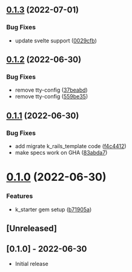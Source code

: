 ## [0.1.3](https://github.com/klueless-io/k_starter/compare/v0.1.2...v0.1.3) (2022-07-01)


### Bug Fixes

* update svelte support ([0029cfb](https://github.com/klueless-io/k_starter/commit/0029cfbedc6c45b5b480dc3208f48caee4d0d753))

## [0.1.2](https://github.com/klueless-io/k_starter/compare/v0.1.1...v0.1.2) (2022-06-30)


### Bug Fixes

* remove tty-config ([37beabd](https://github.com/klueless-io/k_starter/commit/37beabd97f3f2dbaa3a2b7f7389ae76f5cbb859f))
* remove tty-config ([559be35](https://github.com/klueless-io/k_starter/commit/559be35701a51fa0c321613a878f8024443248fc))

## [0.1.1](https://github.com/klueless-io/k_starter/compare/v0.1.0...v0.1.1) (2022-06-30)


### Bug Fixes

* add migrate k_rails_template code ([f4c4412](https://github.com/klueless-io/k_starter/commit/f4c4412b61816972cd5dabc77932d79f6741b7c8))
* make specs work on GHA ([83abda7](https://github.com/klueless-io/k_starter/commit/83abda7c40941d610eb8a2055917e1cd838e5eec))

# [0.1.0](https://github.com/klueless-io/k_starter/compare/v0.0.1...v0.1.0) (2022-06-30)


### Features

* k_starter gem setup ([b71905a](https://github.com/klueless-io/k_starter/commit/b71905a95b7aafa581e460d790ad0714fa114639))

## [Unreleased]

## [0.1.0] - 2022-06-30

- Initial release
